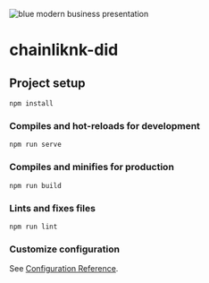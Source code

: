 ![blue modern business presentation](https://github.com/Raj6939/chainliknk-did/assets/67961128/bfb889e3-a43d-4189-890d-39c83a602208)

# chainliknk-did

## Project setup
```
npm install
```

### Compiles and hot-reloads for development
```
npm run serve
```

### Compiles and minifies for production
```
npm run build
```

### Lints and fixes files
```
npm run lint
```

### Customize configuration
See [Configuration Reference](https://cli.vuejs.org/config/).
